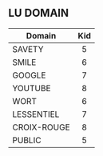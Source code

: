 ## LU DOMAIN 

| Domain        | Kid           |
| ------------- |:-------------:|
| 	SAVETY	    | 5			 |
| 	SMILE		    | 6			 |
| 	GOOGLE		    | 7			 |
| 	YOUTUBE		    | 8			 |
| 	WORT		    | 6			 |
| 	LESSENTIEL	   | 7			 |
| 	CROIX-ROUGE	    | 8			 |
| 	PUBLIC		    | 5			 |